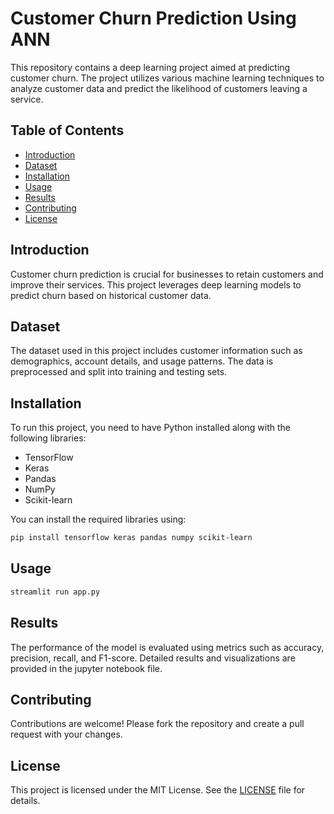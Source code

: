 # Customer Churn Prediction Using ANN

This repository contains a deep learning project aimed at predicting customer churn. The project utilizes various machine learning techniques to analyze customer data and predict the likelihood of customers leaving a service.

## Table of Contents
- [Introduction](#introduction)
- [Dataset](#dataset)
- [Installation](#installation)
- [Usage](#usage)
- [Results](#results)
- [Contributing](#contributing)
- [License](#license)

## Introduction
Customer churn prediction is crucial for businesses to retain customers and improve their services. This project leverages deep learning models to predict churn based on historical customer data.

## Dataset
The dataset used in this project includes customer information such as demographics, account details, and usage patterns. The data is preprocessed and split into training and testing sets.

## Installation
To run this project, you need to have Python installed along with the following libraries:
- TensorFlow
- Keras
- Pandas
- NumPy
- Scikit-learn

You can install the required libraries using:
```bash
pip install tensorflow keras pandas numpy scikit-learn
```

## Usage
```bash
streamlit run app.py
``` 

## Results
The performance of the model is evaluated using metrics such as accuracy, precision, recall, and F1-score. Detailed results and visualizations are provided in the jupyter notebook file.

## Contributing
Contributions are welcome! Please fork the repository and create a pull request with your changes.

## License
This project is licensed under the MIT License. See the [LICENSE](LICENSE) file for details.